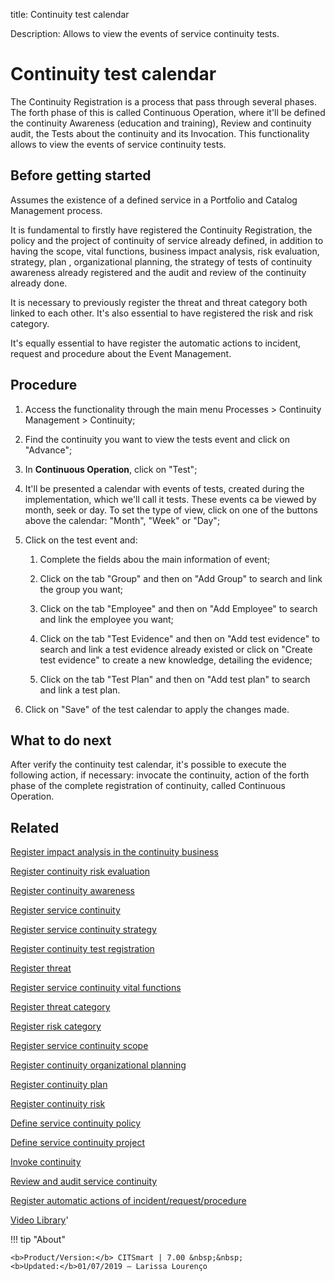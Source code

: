 title: Continuity test calendar

Description: Allows to view the events of service continuity tests. 
# Continuity test calendar

The Continuity Registration is a process that pass through several phases. The forth phase of this is called Continuous Operation, where it'll be defined the continuity Awareness (education and training), Review and continuity audit, the Tests about the continuity and its Invocation. This functionality allows to view the events of service continuity tests.

Before getting started
--------------------------

Assumes the existence of a defined service in a Portfolio and Catalog Management
process.

It is fundamental to firstly have registered the Continuity Registration, the
policy and the project of continuity of service already defined, in addition to
having the scope, vital functions, business impact analysis, risk evaluation,
strategy, plan , organizational planning, the strategy of tests of continuity
awareness already registered and the audit and review of the continuity already
done.

It is necessary to previously register the threat and threat category both
linked to each other. It's also essential to have registered the risk and risk
category.

It's equally essential to have register the automatic actions to incident,
request and procedure about the Event Management.

Procedure
-------------

1.  Access the functionality through the main menu Processes \> Continuity
    Management \> Continuity;

2.  Find the continuity you want to view the tests event and click on "Advance";

3.  In **Continuous Operation**, click on "Test";

4.  It'll be presented a calendar with events of tests, created during the
    implementation, which we'll call it tests. These events ca be viewed by
    month, seek or day. To set the type of view, click on one of the buttons
    above the calendar: "Month", "Week" or "Day";

5.  Click on the test event and:

    1.  Complete the fields abou the main information of event;

    2.  Click on the tab "Group" and then on "Add Group" to search and link the
        group you want;

    3.  Click on the tab "Employee" and then on "Add Employee" to search and
        link the employee you want;

    4.  Click on the tab "Test Evidence" and then on "Add test evidence" to
        search and link a test evidence already existed or click on "Create test
        evidence" to create a new knowledge, detailing the evidence;

    5.  Click on the tab "Test Plan" and then on "Add test plan" to search and
        link a test plan.

6.  Click on "Save" of the test calendar to apply the changes made.

What to do next
-------------------

After verify the continuity test calendar, it's possible to execute the
following action, if necessary: invocate the continuity, action of the forth
phase of the complete registration of continuity, called Continuous Operation.

Related
-------

[Register impact analysis in the continuity business](/en-us/citsmart-7/processes/continuity/use/impact-analysis-continuity-business.html)

[Register continuity risk evaluation](/en-us/citsmart-7/processes/continuity/use/continuity-risk-evaluation.html)

[Register continuity awareness](/en-us/citsmart-7/processes/continuity/use/continuity-awareness.html)

[Register service continuity](/en-us/citsmart-7/processes/continuity/use/register-service-continuity.html)

[Register service continuity strategy](/en-us/citsmart-7/processes/continuity/use/service-continuity-strategy.html)

[Register continuity test registration](/en-us/citsmart-7/processes/continuity/use/continuity-test-registration.html)

[Register threat](/en-us/citsmart-7/processes/continuity/configuration/register-threat.html)

[Register service continuity vital functions](/en-us/citsmart-7/processes/continuity/use/continuity-vital-functions.html)

[Register threat category](/en-us/citsmart-7/processes/continuity/configuration/threat-category.html)

[Register risk category](/en-us/citsmart-7/processes/continuity/configuration/risk-category.html)

[Register service continuity scope](/en-us/citsmart-7/processes/continuity/use/service-continuity-scope.html)

[Register continuity organizational planning](/en-us/citsmart-7/processes/continuity/use/continuity-organizational-planning.html)

[Register continuity plan](/en-us/citsmart-7/processes/continuity/use/continuity-plan.html)

[Register continuity risk](/en-us/citsmart-7/processes/continuity/configuration/register-continuity-risk.html)

[Define service continuity policy](/en-us/citsmart-7/processes/continuity/use/continuity-policy.html)

[Define service continuity project](/en-us/citsmart-7/processes/continuity/use/service-continuity-project.html)

[Invoke continuity](/en-us/citsmart-7/processes/continuity/use/invoke-continuity.html)

[Review and audit service continuity](/en-us/citsmart-7/processes/continuity/use/review-and-audit-continuity.html)

[Register automatic actions of incident/request/procedure](/en-us/citsmart-7/additional-features/automation-of-operation/configuration/register-automatic-actions-incident-request-procedure.html)


<i class='fa fa-youtube-play  fa-2x' style='color:#97ce17;vertical-align: middle;'> </i> [Video Library](https://www.youtube.com/playlist?list=PLB5qK2uzf2RPwpIsGu97d5LVHeTNzpTMC)'

!!! tip "About"

    <b>Product/Version:</b> CITSmart | 7.00 &nbsp;&nbsp;
    <b>Updated:</b>01/07/2019 – Larissa Lourenço

